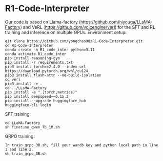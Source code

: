# R1-Code-Interpreter

Our code is based on Llama-factory (https://github.com/hiyouga/LLaMA-Factory) and VeRL (https://github.com/volcengine/verl) for the SFT and RL training and inference on multiple GPUs.
Environment setup:
```
git clone https://github.com/yongchao98/R1-Code-Interpreter.git
cd R1-Code-Interpreter
conda create -n R1_code_inter python=3.11
conda activate R1_code_inter
pip install reasoning-gym
pip install -r requirements.txt
pip3 install torch==2.4.0 --index-url https://download.pytorch.org/whl/cu124
pip3 install flash-attn --no-build-isolation
cd verl
pip3 install -e .
cd ../LLaMA-Factory
pip install -e ".[torch,metrics]"
pip install deepspeed==0.15.2
pip install --upgrade huggingface_hub
huggingface-cli login
```

SFT training:
```
cd LLaMA-Factory
sh finetune_qwen_7b_1M.sh
```

GRPO training:
```
In train_grpo_3B.sh, fill your wandb key and python local path in line 1 and line 2.
sh train_grpo_3B.sh
```
